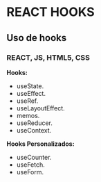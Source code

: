 # REACT HOOKS 

## __Uso de hooks__

### REACT, JS, HTML5, CSS

__Hooks:__

* useState.
* useEffect.
* useRef.
* useLayoutEffect.
* memos.
* useReducer.
* useContext.

__Hooks Personalizados:__

* useCounter.
* useFetch.
* useForm.
